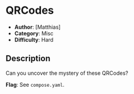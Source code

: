 # QRCodes
- **Author**: [Matthias]
- **Category**: Misc
- **Difficulty**: Hard 
## Description
Can you uncover the mystery of these QRCodes?

**Flag**: See `compose.yaml`.